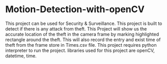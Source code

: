 # Motion-Detection-with-openCV
This project can be used for Security &amp; Surveillance.
This project is built to detect if there is any attack from theft.
This Project will show us the accurate location of the theft in the camera frame by marking highlighted rectangle around the theft.
This will also record the entry and exist time of theft from the frame store in Times.csv file.
This project requires python interpreter to run the project.
libraries used for this project are openCV, datetime, time.
